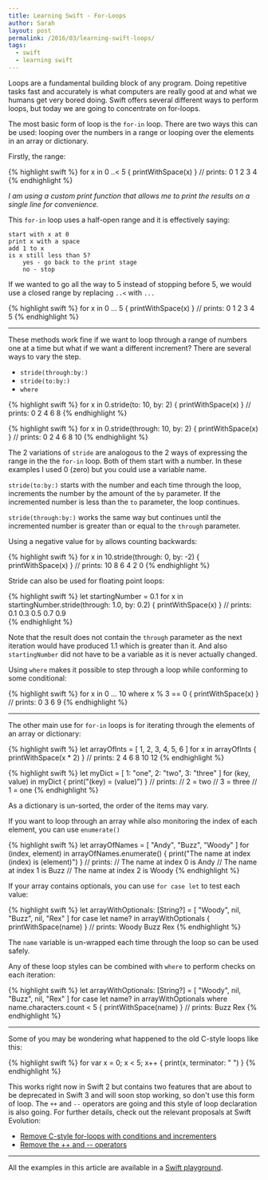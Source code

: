 ```yaml
---
title: Learning Swift - For-Loops
author: Sarah
layout: post
permalink: /2016/03/learning-swift-loops/
tags:
  - swift
  - learning swift
---
```

Loops are a fundamental building block of any program. Doing repetitive tasks fast and accurately is what computers are really good at and what we humans get very bored doing. Swift offers several different ways to perform loops, but today we are going to concentrate on for-loops.

The most basic form of loop is the `for-in` loop. There are two ways this can be used: looping over the numbers in a range or looping over the elements in an array or dictionary.

Firstly, the range:

{% highlight swift %}
for x in 0 ..< 5 {
    printWithSpace(x)
}
// prints:  0 1 2 3 4 
{% endhighlight %}

*I am using a custom print function that allows me to print the results on a single line for convenience.*

This `for-in` loop uses a half-open range and it is effectively saying:

    start with x at 0
    print x with a space
    add 1 to x
    is x still less than 5?
        yes - go back to the print stage
        no - stop

If we wanted to go all the way to 5 instead of stopping before 5, we would use a closed range by replacing `..<` with `...`

{% highlight swift %}
for x in 0 ... 5 {
    printWithSpace(x)
}
// prints:  0 1 2 3 4 5 
{% endhighlight %}

---

These methods work fine if we want to loop through a range of numbers one at a time but what if we want a different increment? There are several ways to vary the step.

- `stride(through:by:)`
- `stride(to:by:)`
- `where`

{% highlight swift %}
for x in 0.stride(to: 10, by: 2) {
    printWithSpace(x)
}
// prints:  0 2 4 6 8 
{% endhighlight %}


{% highlight swift %}
for x in 0.stride(through: 10, by: 2) {
    printWithSpace(x)
}
// prints:  0 2 4 6 8 10 
{% endhighlight %}

The 2 variations of `stride` are analogous to the 2 ways of expressing the range in the the `for-in` loop.
Both of them start with a number. In these examples I used 0 (zero) but you could use a variable name.

`stride(to:by:)` starts with the number and each time through the loop, increments the number by the amount of the `by` parameter. If the incremented number is less than the `to` parameter, the loop continues.

`stride(through:by:)` works the same way but continues until the incremented number is greater than or equal to the `through` parameter.

Using a negative value for `by` allows counting backwards:

{% highlight swift %}
for x in 10.stride(through: 0, by: -2) {
    printWithSpace(x)
}
// prints:  10 8 6 4 2 0 
{% endhighlight %}

Stride can also be used for floating point loops:

{% highlight swift %}
let startingNumber = 0.1
for x in startingNumber.stride(through: 1.0, by: 0.2) {
    printWithSpace(x)
}
// prints:  0.1  0.3  0.5  0.7  0.9  
{% endhighlight %}

Note that the result does not contain the `through` parameter as the next iteration would have produced 1.1 which is greater than it. And also `startingNumber` did not have to be a variable as it is never actually changed.

Using `where` makes it possible to step through a loop while conforming to some conditional:

{% highlight swift %}
for x in 0 ... 10 where x % 3 == 0 {
    printWithSpace(x)
}
// prints:  0 3 6 9
{% endhighlight %}

---

The other main use for `for-in` loops is for iterating through the elements of an array or dictionary:

{% highlight swift %}
let arrayOfInts = [ 1, 2, 3, 4, 5, 6 ]
for x in arrayOfInts {
    printWithSpace(x * 2)
}
// prints:  2 4 6 8 10 12
{% endhighlight %}

{% highlight swift %}
let myDict = [ 1: "one", 2: "two", 3: "three" ]
for (key, value) in myDict {
    print("\(key) = \(value)")
}
// prints:
//   2 = two
//   3 = three
//   1 = one
{% endhighlight %}

As a dictionary is un-sorted, the order of the items may vary.

If you want to loop through an array while also monitoring the index of each element, you can use `enumerate()`

{% highlight swift %}
let arrayOfNames = [ "Andy", "Buzz", "Woody" ]
for (index, element) in arrayOfNames.enumerate() {
    print("The name at index \(index) is \(element)")
}
// prints:
//   The name at index 0 is Andy
//   The name at index 1 is Buzz
//   The name at index 2 is Woody
{% endhighlight %}

If your array contains optionals, you can use `for case let` to test each value:

{% highlight swift %}
let arrayWithOptionals: [String?] = [ "Woody", nil, "Buzz", nil, "Rex" ]
for case let name? in arrayWithOptionals {
    printWithSpace(name)
}
// prints: Woody Buzz Rex 
{% endhighlight %}

The `name` variable is un-wrapped each time through the loop so can be used safely.

Any of these loop styles can be combined with `where` to perform checks on each iteration:

{% highlight swift %}
let arrayWithOptionals: [String?] = [ "Woody", nil, "Buzz", nil, "Rex" ]
for case let name? in arrayWithOptionals where name.characters.count < 5 {
    printWithSpace(name)
}
// prints: Buzz Rex 
{% endhighlight %}

---

Some of you may be wondering what happened to the old C-style loops like this:

{% highlight swift %}
for var x = 0; x < 5; x++ {
    print(x, terminator: " ")
}
{% endhighlight %}

This works right now in Swift 2 but contains two features that are about to be deprecated in Swift 3 and will soon stop working, so don't use this form of loop. The `++` and `--` operators are going and this style of loop declaration is also going. For further details, check out the relevant proposals at Swift Evolution:

- [Remove C-style for-loops with conditions and incrementers][1]
- [Remove the ++ and -- operators][2]

---

All the examples in this article are available in a [Swift playground][3].


[1]: https://github.com/apple/swift-evolution/blob/master/proposals/0007-remove-c-style-for-loops.md
[2]: https://github.com/apple/swift-evolution/blob/master/proposals/0004-remove-pre-post-inc-decrement.md
[3]: https://github.com/trozware/for-loops
